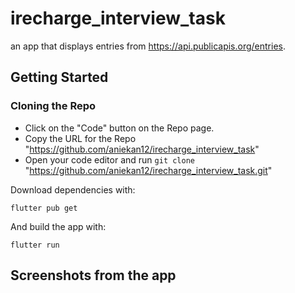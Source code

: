 # irecharge_interview_task

an app that displays entries from https://api.publicapis.org/entries.

## Getting Started

 ### Cloning the Repo
  * Click on the "Code" button on the Repo page.
  * Copy the URL for the Repo "https://github.com/aniekan12/irecharge_interview_task"
  * Open your code editor and run `git clone` "https://github.com/aniekan12/irecharge_interview_task.git"  
 

Download dependencies with:
```
flutter pub get
```
And build the app with:
```
flutter run
```
 
 ## Screenshots from the app

 